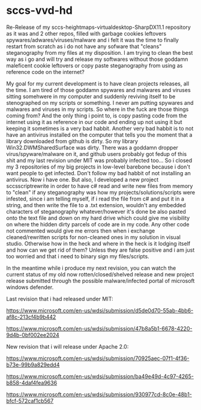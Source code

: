 # sccs-vvd-hd
Re-Release of my sccs-heightmaps-virtualdesktop-SharpDX11.1 repository as it was and 2 other repos, filled with garbage cookies leftovers spywares/adwares/viruses/malware and i felt it was the time to finally restart from scratch as i do not have any sofware that "cleans" steganography from my files at my disposition. I am trying to clean the best way as i go and will try and release my softwares without those goddamn maleficent cookie leftovers or copy paste steganography from using as reference code on the internet?

My goal for my current development is to have clean projects releases, all the time. I am tired of those goddamn spywares and malwares and viruses sitting somehwere in my computer and suddenly reviving itself to be stenographed on my scripts or something. I never am putting spywares and malwares and viruses in my scripts. So where in the fuck are those things coming from? And the only thing i point to, is copy pasting code from the internet using it as reference in our code and ending up not using it but keeping it sometimes is a very bad habbit. Another very bad habbit is to not have an antivirus installed on the computer that tells you the moment that a library downloaded from github is dirty. So my library Win32.DWMSharedSurface was dirty. There was a goddamn dropper virus/spyware/malware on it, and github users probably got fedup of this shit and my last revision under MIT was probably infected too... So i closed my 3 repositories of my big projects in low-level barebone because i don't want people to get infected. Don't follow my bad habbit of not installing an antivirus. Now i have one. But also, I developed a new project sccsscriptrewrite in order to have c# read and write new files from memory to "clean" if any steganography was how my projects/solutions/scripts were infested, since i am telling myself, if i read the file from c# and put it in a string, and then write the file to a .txt extension, wouldn't any embedded characters of steganography whatever/however it's done be also pasted onto the text file and down on my hard drive which could give me visibility on where the hidden dirty parcels of code are in my code. Any other code not commented would give me errors then when i exchange cleaned/rewritten scripts for non-cleaned ones in my solution in visual studio. Otherwise how in the heck and where in the heck is it lodging itself and how can we get rid of them? Unless they are false positive and i am just too worried and that i need to binary sign my files/scripts.

In the meantime while i produce my next revision, you can watch the current status of my old now rotten/closed/shelved release and new project release submitted through the possible malware/infected portal of microsoft windows defender. 

Last revision that i had released under MIT:

https://www.microsoft.com/en-us/wdsi/submission/d5de0d70-55ab-4bb6-af8c-213cf4b9b442

https://www.microsoft.com/en-us/wdsi/submission/47b8a5b1-6678-4220-9d4b-0bf002ee2024

New revision that i will release under Apache 2.0:

https://www.microsoft.com/en-us/wdsi/submission/70925aec-07f1-4f36-b73e-99b9a829edd4

https://www.microsoft.com/en-us/wdsi/submission/ba49e49d-4c97-4265-b858-4daf4fea9636

https://www.microsoft.com/en-us/wdsi/submission/930977cd-8c0e-48b1-bfcf-572caf1cb567
